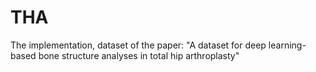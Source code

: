 # THA
The implementation, dataset of the paper: "A dataset for deep learning-based bone structure analyses in total hip arthroplasty"
